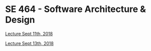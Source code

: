 # SE 464 - Software Architecture & Design

[Lecture Sept 11th, 2018](/lecture-09-11-18.md)

[Lecture Sept 13th, 2018](/lecture-09-13-18.md)